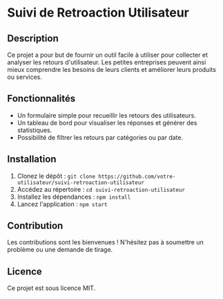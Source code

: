 # Suivi de Retroaction Utilisateur

## Description
Ce projet a pour but de fournir un outil facile à utiliser pour collecter et analyser les retours d'utilisateur. Les petites entreprises peuvent ainsi mieux comprendre les besoins de leurs clients et améliorer leurs produits ou services.

## Fonctionnalités
- Un formulaire simple pour recueillir les retours des utilisateurs.
- Un tableau de bord pour visualiser les réponses et générer des statistiques.
- Possibilité de filtrer les retours par catégories ou par date.

## Installation
1. Clonez le dépôt : `git clone https://github.com/votre-utilisateur/suivi-retroaction-utilisateur`
2. Accédez au répertoire : `cd suivi-retroaction-utilisateur`
3. Installez les dépendances : `npm install`
4. Lancez l'application : `npm start`

## Contribution
Les contributions sont les bienvenues ! N'hésitez pas à soumettre un problème ou une demande de tirage.

## Licence
Ce projet est sous licence MIT.